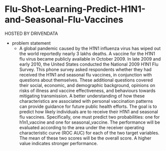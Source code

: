# Flu-Shot-Learning-Predict-H1N1-and-Seasonal-Flu-Vaccines
HOSTED BY DRIVENDATA

- problem statement
  - A global pandemic caused by the H1N1 influenza virus has wiped out the world reportedly nearly 3 lakhs deaths. A vaccine for the H1N1 flu virus became publicly available in October 2009. In late 2009 and early 2010, the United States conducted the National 2009 H1N1 Flu Survey. This phone survey asked respondents whether they had received the H1N1 and seasonal flu vaccines, in conjunction with questions about themselves. These additional questions covered their social, economic, and demographic background, opinions on risks of illness and vaccine effectiveness, and behaviours towards mitigating transmission. A better understanding of how these characteristics are associated with personal vaccination patterns can provide guidance for future public health efforts. The goal is to predict how likely individuals are to receive their H1N1 and seasonal flu vaccines. Specifically, one must predict two probabilities: one for h1n1_vaccine and one for seasonal_vaccine. The performance will be evaluated according to the area under the receiver operating characteristic curve (ROC AUC) for each of the two target variables. The mean of these two scores will be the overall score. A higher value indicates stronger performance.



